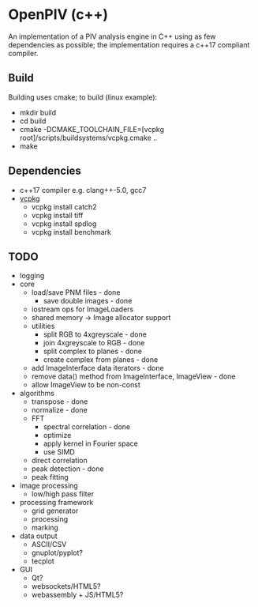 OpenPIV (c++)
=============

An implementation of a PIV analysis engine in C++ using as few dependencies as possible;
the implementation requires a c++17 compliant compiler.

Build
-----

Building uses cmake; to build (linux example):

* mkdir build
* cd build
* cmake -DCMAKE_TOOLCHAIN_FILE=[vcpkg root]/scripts/buildsystems/vcpkg.cmake ..
* make

Dependencies
------------

* c++17 compiler e.g. clang++-5.0, gcc7
* [vcpkg](https://github.com/Microsoft/vcpkg)
  * vcpkg install catch2
  * vcpkg install tiff
  * vcpkg install spdlog
  * vcpkg install benchmark

TODO
----

* logging
* core
  * load/save PNM files - done
    * save double images - done
  * iostream ops for ImageLoaders
  * shared memory -> Image allocator support
  * utilities
    * split RGB to 4xgreyscale - done
    * join 4xgreyscale to RGB - done
    * split complex to planes - done
    * create complex from planes - done
  * add ImageInterface data iterators - done
  * remove data() method from ImageInterface, ImageView - done
  * allow ImageView to be non-const
* algorithms
  * transpose - done
  * normalize - done
  * FFT
    * spectral correlation - done
    * optimize
    * apply kernel in Fourier space
    * use SIMD
  * direct correlation
  * peak detection - done
  * peak fitting
* image processing
  * low/high pass filter
* processing framework
  * grid generator
  * processing
  * marking
* data output
  * ASCII/CSV
  * gnuplot/pyplot?
  * tecplot
* GUI
  * Qt?
  * websockets/HTML5?
  * webassembly + JS/HTML5?
